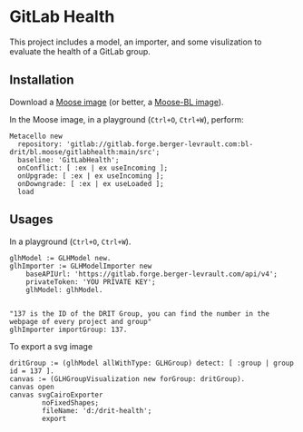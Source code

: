 # GitLab Health

This project includes a model, an importer, and some visulization to evaluate the health of a GitLab group.

## Installation

Download a [Moose image](https://modularmoose.org/moose-wiki/Beginners/InstallMoose) (or better, a [Moose-BL image](https://gitlab.forge.berger-levrault.com/Benoit.VERHAEGHE/bl-moose)).

In the Moose image, in a playground (`Ctrl+O`, `Ctrl+W`), perform:

```st
Metacello new
  repository: 'gitlab://gitlab.forge.berger-levrault.com:bl-drit/bl.moose/gitlabhealth:main/src';
  baseline: 'GitLabHealth';
  onConflict: [ :ex | ex useIncoming ];
  onUpgrade: [ :ex | ex useIncoming ];
  onDowngrade: [ :ex | ex useLoaded ];
  load
```

## Usages

In a playground (`Ctrl+O`, `Ctrl+W`).

```st
glhModel := GLHModel new.
glhImporter := GLHModelImporter new
	baseAPIUrl: 'https://gitlab.forge.berger-levrault.com/api/v4';
	privateToken: 'YOU PRIVATE KEY';
	glhModel: glhModel.


"137 is the ID of the DRIT Group, you can find the number in the webpage of every project and group"
glhImporter importGroup: 137.

```

To export a svg image

```st
dritGroup := (glhModel allWithType: GLHGroup) detect: [ :group | group id = 137 ].
canvas := (GLHGroupVisualization new forGroup: dritGroup).
canvas open
canvas svgCairoExporter
		noFixedShapes;
		fileName: 'd:/drit-health';
		export
```
